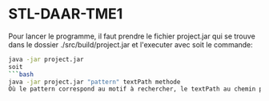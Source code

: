 # STL-DAAR-TME1
Pour lancer le programme, il faut prendre le fichier project.jar qui se trouve dans le dossier ./src/build/project.jar et l'executer avec soit le commande:
```bash
java -jar project.jar
soit
```bash
java -jar project.jar "pattern" textPath methode
Où le pattern correspond au motif à rechercher, le textPath au chemin pour accéder au fichier texte. La méthode est soit Automate soit KMP.
